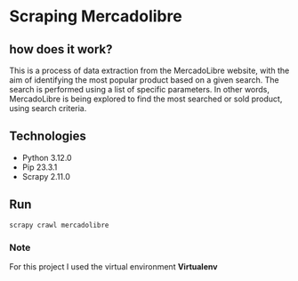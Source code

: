 # Scraping Mercadolibre

## how does it work?

This is a process of data extraction from the MercadoLibre website, with the aim of identifying the most popular product based on a given search. The search is performed using a list of specific parameters. In other words, MercadoLibre is being explored to find the most searched or sold product, using search criteria.

## Technologies

- Python 3.12.0
- Pip 23.3.1
- Scrapy 2.11.0

## Run

`scrapy crawl mercadolibre`

### Note

For this project I used the virtual environment **Virtualenv**


